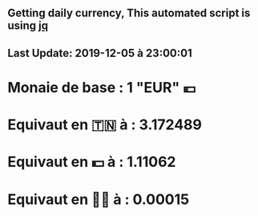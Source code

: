 ## Getting daily currency, This automated script is using [jq](https://stedolan.github.io/jq/)
## Last Update:  2019-12-05 à 23:00:01
 # Monaie de base : 1 "EUR" 💶 
 # Equivaut en 🇹🇳 à :  3.172489 
 # Equivaut en 💵 à : 1.11062
 # Equivaut en 🐱‍💻 à :  0.00015
